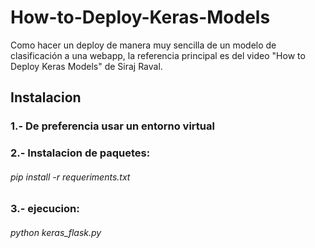 # How-to-Deploy-Keras-Models
 Como hacer un deploy de manera muy sencilla de un modelo de clasificación a una webapp, la referencia principal es del video "How to Deploy Keras Models" de  Siraj Raval.

##  Instalacion
### 1.- De preferencia usar un entorno virtual

### 2.- Instalacion de paquetes:
###### pip install -r requeriments.txt

### 3.- ejecucion:
###### python keras_flask.py
